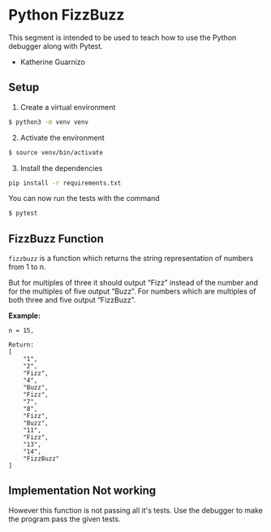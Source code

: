 # Python FizzBuzz

This segment is intended to be used to teach how to use the Python debugger along with Pytest.

- Katherine Guarnizo

## Setup

1.  Create a virtual environment

```bash
$ python3 -m venv venv
```

2.  Activate the environment

```bash
$ source venv/bin/activate
```

3.  Install the dependencies


```bash
pip install -r requirements.txt
```

You can now run the tests with the command

```bash
$ pytest
```

## FizzBuzz Function

`fizzbuzz` is a function which returns the string representation of numbers from 1 to n.

But for multiples of three it should output “Fizz” instead of the number and for the multiples of five output “Buzz”. For numbers which are multiples of both three and five output “FizzBuzz”.

**Example:**


```
n = 15,

Return:
[
    "1",
    "2",
    "Fizz",
    "4",
    "Buzz",
    "Fizz",
    "7",
    "8",
    "Fizz",
    "Buzz",
    "11",
    "Fizz",
    "13",
    "14",
    "FizzBuzz"
]
```

## Implementation Not working

However this function is not passing all it's tests.  Use the debugger to make the program pass the given tests.
